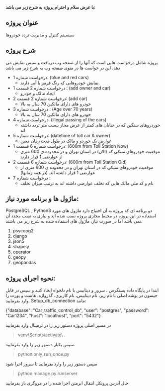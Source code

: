 **با عرض سلام و احترام
پروژه به شرح زیر می باشد:**
## عنوان پروژه 
سیسیتم کنترل و مدیریت تردد خودروها

## شرح پروژه
پروژه شامل درخواست هایی است که آنها را از صفحه وب دریافت و سپس نمایش می دهد، این در خواست ها در منوی صفحه وب به شرح زیر می باشد

* درخواست شماره 1:  (blue and red cars)
	*  	نمایش خودروهایی که رنگ قرمز یا آبی دارند. 
* درخواست شماره 2 قسمت 1 : (add owner and car)
	* ایجاد مالک و خودرو 
* درخواست شماره 2 قسمت 2: (add car)
	* خودرو های دارای مالکین 70 سال به بالا
* درخواست شماره 3 : (Age over 70 years)
	* 	خودرو های دارای مالکین 70 سال به بالا
* درخواست شماره 4: (illegal passing of the cars)
	* 	خوردروهای سنگین که در خیابان های کمتر از عرض مجاز بیست متر تردد داشته اند
* درخواست شماره 5:  (datetime of toll car & owner) 
	* 	عوارض یک خوردو و مالک در طول مدت زمان معین
* درخواست شماره 6 قسمت 1: (600m from Toll Station Now)
	* 	موقعیت خودروهای سبکی که (الان) در استان تهران و در محدوده ی 600 متری از عوارضی 1 قرار دارند
* درخواست شماره 6 قسمت 2: (600m from Toll Station Old)
	* 	موقعیت خودروهای سبکی که در استان تهران و در محدوده ی 600 متری از عوارضی 1 قرار داشته اند. (در همه زمانها)
* درخواست شماره 7 :
	* 	نام و کد ملی مالک هایی که تخلف عوارضی داشته اند به ترتیب میزان تخلف 

## ماژول ها و برنامه مورد نیاز:
PostgreSQL , Python3
دو برنامه ای که پروژه به آن احتیاج دارد
ماژول های مورد استفاده در این پروژه در محیط مجازی پروژه نصب شده اند و نیازی به نصب مجدد آن نمی باشد اما در صورت نیاز، ماژول های استفاده شده به شرح زیر می باشند.
1. psycopg2
2. django
3. json5
4. shapely
5. operator
6. geopy
7. geopandas 

## نحوه اجرای پروژه:
ابتدا در پایگاه داده پستگرس ، سرور و دیتابیس با نام دلخواه ایجاد کنید و سپس در فایل جیسون در پوشه اصلی با نام زیر،
نام دیتابیس، نام کاربری، گذرواژه، هاست و پورت را وارد بفرمایید.
Setup_db_connection
مانند:

{"database": "Car_traffic_control_db", "user": "postgres", "password": "Car1234", "host": "localhost", "port": "5432"}

در مسیر اصلی پروژه دستور زیر را در ترمینال وارد بفرمایید

>venv\Scripts\activate\ . 

سپس یکبار دستور زیر را وارد بفرمایید.

>python only_run_once.py

سپس دستور زیر را وارد بفرمایید تا سرور اجرا شود
>python manage.py runserver

حال آدرس  پروتکل انتقال ابرمتن اجرا شده را در مروگری باز بفرمایید